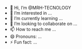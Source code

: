 - 👋 Hi, I’m @MRH-TECNOLOGY
- 👀 I’m interested in ...
- 🌱 I’m currently learning ...
- 💞️ I’m looking to collaborate on ...
- 📫 How to reach me ...
- 😄 Pronouns: ...
- ⚡ Fun fact: ...

<!---
MRH-TECNOLOGY/MRH-TECNOLOGY is a ✨ special ✨ repository because its `README.md` (this file) appears on your GitHub profile.
You can click the Preview link to take a look at your changes.
--->
